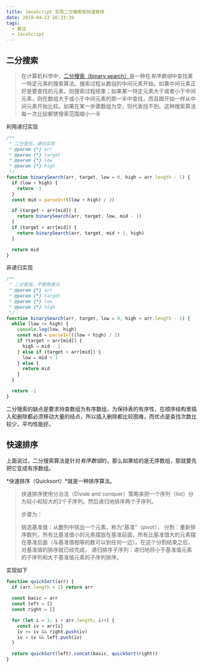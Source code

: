 ```yaml
---
title: JavaScript 实现二分搜索和快速排序
date: 2019-04-22 16:33:39
tags:
  - 算法
  - JavaScript
---
```


## 二分搜索

> 在计算机科学中，[二分搜索（binary search）](https://zh.wikipedia.org/wiki/%E4%BA%8C%E5%88%86%E6%90%9C%E7%B4%A2%E7%AE%97%E6%B3%95)是一种在*有序数组*中查找某一特定元素的搜索算法。搜索过程从数组的中间元素开始，如果中间元素正好是要查找的元素，则搜索过程结束；如果某一特定元素大于或者小于中间元素，则在数组大于或小于中间元素的那一半中查找，而且跟开始一样从中间元素开始比较。如果在某一步骤数组为空，则代表找不到。这种搜索算法每一次比较都使搜索范围缩小一半

利用递归实现

```javascript
/**
 * 二分查找，递归实现
 * @param {*} arr 
 * @param {*} target 
 * @param {*} low 
 * @param {*} high 
 */
function binarySearch(arr, target, low = 0, high = arr.length - 1) {
  if (low > high) {
    return -1
  }
  const mid = parseInt((low + high) / 2)

  if (target < arr[mid]) {
    return binarySearch(arr, target, low, mid - 1)
  }
  if (target > arr[mid]) {
    return binarySearch(arr, target, mid + 1, high)
  }

  return mid
}
```

非递归实现

```javascript
/**
 * 二分查找，不使用递归
 * @param {*} arr 
 * @param {*} target 
 * @param {*} low 
 * @param {*} high 
 */
function binarySearch(arr, target, low = 0, high = arr.length - 1) {
  while (low <= high) {
    console.log(low, high)
    const mid = parseInt((low + high) / 2)
    if (target < arr[mid]) {
      high = mid - 1
    } else if (target > arr[mid]) {
      low = mid + 1
    } else {
      return mid
    }
  }

  return -1
}
```

二分搜索的缺点是要求待查数组为有序数组，为保持表的有序性，在顺序结构里插入和删除都必须移动大量的结点，所以插入删除都比较困难，而优点是查找次数比较少，平均性能好。

## 快速排序

上面说过，二分搜索算法是针对*有序数组*的，那么如果给的是无序数组，那就要先把它变成有序数组。

*快速排序（Quicksort）*就是一种排序算法。

> 快速排序使用分治法（Divide and conquer）策略来把一个序列（list）分为较小和较大的2个子序列，然后递归地排序两个子序列。
>
> 步骤为：
>
> 挑选基准值：从数列中挑出一个元素，称为“基准”（pivot），
> 分割：重新排序数列，所有比基准值小的元素摆放在基准前面，所有比基准值大的元素摆在基准后面（与基准值相等的数可以到任何一边）。在这个分割结束之后，对基准值的排序就已经完成，
> 递归排序子序列：递归地将小于基准值元素的子序列和大于基准值元素的子序列排序。

实现如下

```javascript
function quickSort(arr) {
  if (arr.length < 2) return arr
  
  const basic = arr
  const left = []
  const right = []

  for (let i = 1; i < arr.length; i++) {
    const iv = arr[i]
    iv >= iv && right.push(iv)
    iv < iv && left.push(iv)
  }

  return quickSort(left).concat(basic, quickSort(right))
}
```